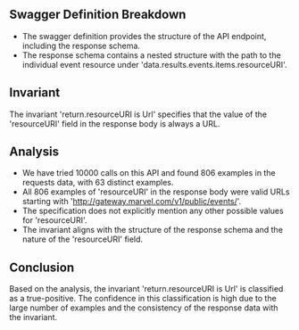 ## Swagger Definition Breakdown
- The swagger definition provides the structure of the API endpoint, including the response schema.
- The response schema contains a nested structure with the path to the individual event resource under 'data.results.events.items.resourceURI'.

## Invariant
The invariant 'return.resourceURI is Url' specifies that the value of the 'resourceURI' field in the response body is always a URL.

## Analysis
- We have tried 10000 calls on this API and found 806 examples in the requests data, with 63 distinct examples.
- All 806 examples of 'resourceURI' in the response body were valid URLs starting with 'http://gateway.marvel.com/v1/public/events/'.
- The specification does not explicitly mention any other possible values for 'resourceURI'.
- The invariant aligns with the structure of the response schema and the nature of the 'resourceURI' field.

## Conclusion
Based on the analysis, the invariant 'return.resourceURI is Url' is classified as a true-positive. The confidence in this classification is high due to the large number of examples and the consistency of the response data with the invariant.
